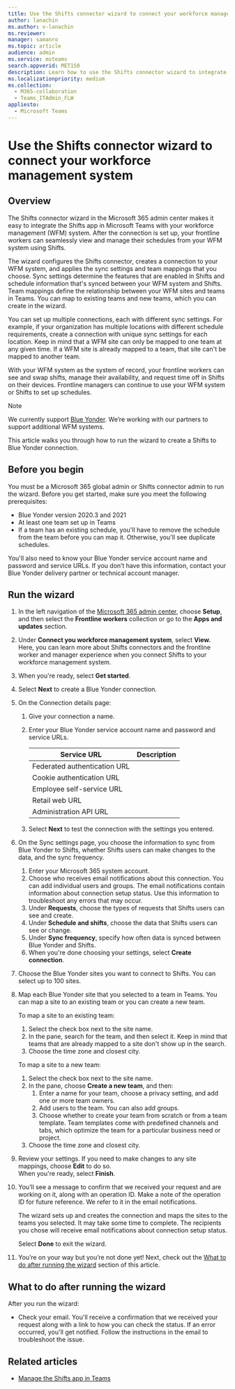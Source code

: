 ```yaml
---
title: Use the Shifts connector wizard to connect your workforce management system
author: lanachin
ms.author: v-lanachin
ms.reviewer: 
manager: samanro
ms.topic: article
audience: admin
ms.service: msteams
search.appverid: MET150
description: Learn how to use the Shifts connector wizard to integrate Shifts in Teams to your workforce management system.
ms.localizationpriority: medium
ms.collection: 
  - M365-collaboration
  - Teams_ITAdmin_FLW
appliesto: 
  - Microsoft Teams
---
```


# Use the Shifts connector wizard to connect your workforce management system

## Overview

The Shifts connector wizard in the Microsoft 365 admin center makes it easy to integrate the Shifts app in Microsoft Teams with your workforce management (WFM) system. After the connection is set up, your frontline workers can seamlessly view and manage their schedules from your WFM system using Shifts.

The wizard configures the Shifts connector, creates a connection to your WFM system, and applies the sync settings and team mappings that you choose. Sync settings determine the features that are enabled in Shifts and schedule information that's synced between your WFM system and Shifts. Team mappings define the relationship between your WFM sites and teams in Teams. You can map to existing teams and new teams, which you can create in the wizard.

You can set up multiple connections, each with different sync settings. For example, if your organization has multiple locations with different schedule requirements, create a connection with unique sync settings for each location. Keep in mind that a WFM site can only be mapped to one team at any given time. If a WFM site is already mapped to a team, that site can't be mapped to another team.

With your WFM system as the system of record, your frontline workers can see and swap shifts, manage their availability, and request time off in Shifts on their devices. Frontline managers can continue to use your WFM system or Shifts to set up schedules.

> [!NOTE]
> We currently support [Blue Yonder](https://blueyonder.com/solutions/workforce-management). We’re working with our partners to support additional WFM systems.

This article walks you through how to run the wizard to create a Shifts to Blue Yonder connection.

## Before you begin

You must be a Microsoft 365 global admin or Shifts connector admin to run the wizard. Before you get started, make sure you meet the following prerequisites:

- Blue Yonder version 2020.3 and 2021
- At least one team set up in Teams
- If a team has an existing schedule, you'll have to remove the schedule from the team before you can map it. Otherwise, you'll see duplicate schedules.  

You'll also need to know your Blue Yonder service account name and password and service URLs. If you don’t have this information, contact your Blue Yonder delivery partner or technical account manager.

## Run the wizard

1. In the left navigation of the [Microsoft 365 admin center](https://admin.microsoft.com/), choose **Setup**, and then select the **Frontline workers** collection or go to the **Apps and updates** section.
1. Under **Connect you workforce management system**, select **View.** Here, you can learn more about Shifts connectors and the frontline worker and manager experience when you connect Shifts to your workforce management system.
1. When you're ready, select **Get started**.
1. Select **Next** to create a Blue Yonder connection.
1. On the Connection details page:

    1. Give your connection a name.
    2. Enter your Blue Yonder service account name and password and service URLs.

        |Service URL |Description  |
        |---------|---------|
        |Federated authentication URL   |         |
        |Cookie authentication URL    |         |
        |Employee self-service URL    |         |
        |Retail web URL   |         |
        |Administration API URL   |         |

    3. Select **Next** to test the connection with the settings you entered.

1. On the Sync settings page, you choose the information to sync from Blue Yonder to Shifts, whether Shifts users can make changes to the data, and the sync frequency.
    1. Enter your Microsoft 365 system account.
    2. Choose who receives email notifications about this connection. You can add individual users and groups. The email notifications contain information about connection setup status. Use this information to troubleshoot any errors that may occur.
    3. Under **Requests**, choose the types of requests that Shifts users can see and create.
    4. Under **Schedule and shifts**, choose the data that Shifts users can see or change.
    5. Under **Sync frequency**, specify how often data is synced between Blue Yonder and Shifts.
    6. When you're done choosing your settings, select **Create connection**.

1. Choose the Blue Yonder sites you want to connect to Shifts. You can select up to 100 sites.
1. Map each Blue Yonder site that you selected to a team in Teams. You can map a site to an existing team or you can create a new team.

    To map a site to an existing team:

    1. Select the check box next to the site name.
    2. In the pane, search for the team, and then select it. Keep in mind that teams that are already mapped to a site don't show up in the search.
    3. Choose the time zone and closest city.

    To map a site to a new team:

    1. Select the check box next to the site name.
    2. In the pane, choose **Create a new team**, and then:
        1. Enter a name for your team, choose a privacy setting, and add one or more team owners.
        2. Add users to the team. You can also add groups.
        3. Choose whether to create your team from scratch or from a team template. Team templates come with predefined channels and tabs, which optimize the team for a particular business need or project.
    3. Choose the time zone and closest city.

1. Review your settings. If you need to make changes to any site mappings, choose **Edit** to do so. <br/>
 When you're ready, select **Finish**.
1. You’ll see a message to confirm that we received your request and are working on it, along with an operation ID. Make a note of the operation ID for future reference. We refer to it in the email notifications.

    The wizard sets up and creates the connection and maps the sites to the teams you selected. It may take some time to complete. The recipients you chose will receive email notifications about connection setup status.

    Select **Done** to exit the wizard.

1. You’re on your way but you’re not done yet! Next, check out the [What to do after running the wizard](#what-to-do-after-running-the-wizard) section of this article.


## What to do after running the wizard

After you run the wizard:

- Check your email. You'll receive a confirmation that we received your request along with a link to how you can check the status. If an error occurred, you'll get notified. Follow the instructions in the email to troubleshoot the issue.

## Related articles

- [Manage the Shifts app in Teams](manage-the-shifts-app-for-your-organization-in-teams.md)
